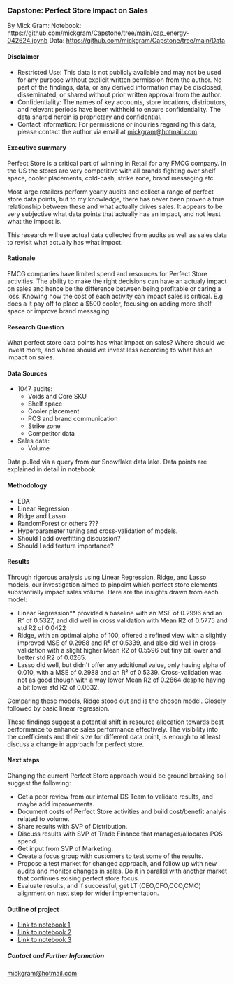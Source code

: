 ### Capstone: Perfect Store Impact on Sales

By Mick Gram:
Notebook: https://github.com/mickgram/Capstone/tree/main/cap_energy-042624.ipynb
Data: https://github.com/mickgram/Capstone/tree/main/Data

#### Disclaimer

* Restricted Use: This data is not publicly available and may not be used for any purpose without explicit written permission from the author. No part of the findings, data, or any derived information may be disclosed, disseminated, or shared without prior written approval from the author.
* Confidentiality: The names of key accounts, store locations, distributors, and relevant periods have been withheld to ensure confidentiality. The data shared herein is proprietary and confidential.
* Contact Information: For permissions or inquiries regarding this data, please contact the author via email at mickgram@hotmail.com.

#### Executive summary

Perfect Store is a critical part of winning in Retail for any FMCG company. In the US the stores are very competitive with all brands fighting over shelf space, cooler placements, cold-cash, strike zone, brand messaging etc.

Most large retailers perform yearly audits and collect a range of perfect store data points, but to my knowledge, there has never been proven a true relationship between these and what actually drives sales. It appears to be very subjective what data points that actually has an impact, and not least what the impact is.

This research will use actual data collected from audits as well as sales data to revisit what actually has what impact.

#### Rationale

FMCG companies have limited spend and resources for Perfect Store activities. The ability to make the right decisions can have an actualy impact on sales and hence be the difference between being profitable or caring a loss. Knowing how the cost of each activity can impact sales is critical. E.g does a it pay off to place a $500 cooler, focusing on adding more shelf space or improve brand messaging.

#### Research Question

What perfect store data points has what impact on sales? Where should we invest more, and where should we invest less according to what has an impact on sales.

#### Data Sources

* 1047 audits:
   - Voids and Core SKU 
   - Shelf space
   - Cooler placement
   - POS and brand communication
   - Strike zone 
   - Competitor data
* Sales data:
   - Volume
  
Data pulled via a query from our Snowflake data lake. Data points are explained in detail in notebook.

#### Methodology
* EDA
* Linear Regression
* Ridge and Lasso
* RandomForest or others ???
* Hyperparameter tuning and cross-validation of models.
* Should I add overfitting discussion?
* Should I add feature importance?

#### Results

Through rigorous analysis using Linear Regression, Ridge, and Lasso models, our investigation aimed to pinpoint which perfect store elements substantially impact sales volume. Here are the insights drawn from each model:

* Linear Regression** provided a baseline with an MSE of 0.2996 and an R² of 0.5327, and did well in cross validation with Mean R2 of 0.5775 and std R2 of 0.0422
* Ridge, with an optimal alpha of 100, offered a refined view with a slightly improved MSE of 0.2988 and R² of 0.5339, and also did well in cross-validation with a slight higher Mean R2 of 0.5596 but tiny bit lower and better std R2 of 0.0265.
* Lasso did well, but didn't offer any additional value, only having alpha of 0.010, with a MSE of 0.2988 and an R² of 0.5339. Cross-validation was not as good though with a way lower Mean R2 of 0.2864 despite having a bit lower std R2 of 0.0632.

Comparing these models, Ridge stood out and is the chosen model. Closely followed by basic linear regression.

These findings suggest a potential shift in resource allocation towards best performance to enhance sales performance effectively. The visibility into the coefficients and their size for different data point, is enough to at least discuss a change in approach for perfect store. 

#### Next steps

Changing the current Perfect Store approach would be ground breaking so I suggest the following:

* Get a peer review from our internal DS Team to validate results, and maybe add improvements.
* Document costs of Perfect Store activities and build cost/benefit analyis related to volume.
* Share results with SVP of Distribution.
* Discuss results with SVP of Trade Finance that manages/allocates POS spend.
* Get input from SVP of Marketing.
* Create a focus group with customers to test some of the results.
* Propose a test market for changed approach, and follow up with new audits and monitor changes in sales. Do it in parallel with another market that continues exising perfect store focus.
* Evaluate results, and if successful, get LT (CEO,CFO,CCO,CMO) alignment on next step for wider implementation.

#### Outline of project

- [Link to notebook 1]()
- [Link to notebook 2]()
- [Link to notebook 3]()


##### Contact and Further Information
mickgram@hotmail.com
